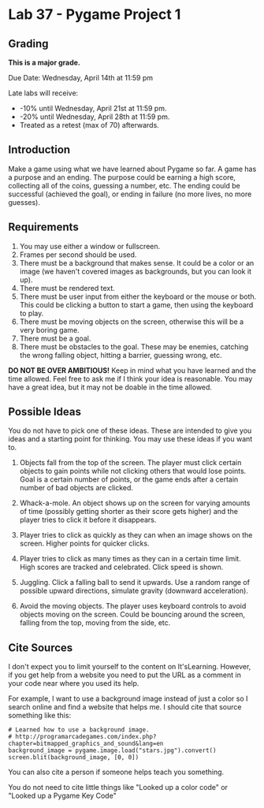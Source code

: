 # Lab 37 - Pygame Project 1

## Grading 

**This is a major grade.**

Due Date: Wednesday, April 14th at 11:59 pm

Late labs will receive: 

* -10% until Wednesday, April 21st at 11:59 pm.  
* -20% until Wednesday, April 28th at 11:59 pm.
* Treated as a retest (max of 70) afterwards.

## Introduction

Make a game using what we have learned about Pygame so far.  A game has a purpose and an ending.  The purpose could be earning a high score, collecting all of the coins, guessing a number, etc.  The ending could be successful (achieved the goal), or ending in failure (no more lives, no more guesses).

## Requirements

1. You may use either a window or fullscreen.
2. Frames per second should be used.
2. There must be a background that makes sense.  It could be a color or an image (we haven't covered images as backgrounds, but you can look it up).
3. There must be rendered text.
4. There must be user input from either the keyboard or the mouse or both.  This could be clicking a button to start a game, then using the keyboard to play.
5. There must be moving objects on the screen, otherwise this will be a very boring game.
6. There must be a goal.
7. There must be obstacles to the goal.  These may be enemies, catching the wrong falling object, hitting a barrier, guessing wrong, etc.

**DO NOT BE OVER AMBITIOUS!**  Keep in mind what you have learned and the time allowed.  Feel free to ask me if I think your idea is reasonable.  You may have a great idea, but it may not be doable in the time allowed.

## Possible Ideas

You do not have to pick one of these ideas.  These are intended to give you ideas and a starting point for thinking.  You may use these ideas if you want to.

1. Objects fall from the top of the screen.  The player must click certain objects to gain points while not clicking others that would lose points.  Goal is a certain number of points, or the game ends after a certain number of bad objects are clicked.

2. Whack-a-mole.  An object shows up on the screen for varying amounts of time (possibly getting shorter as their score gets higher) and the player tries to click it before it disappears.

3. Player tries to click as quickly as they can when an image shows on the screen.  Higher points for quicker clicks.

4. Player tries to click as many times as they can in a certain time limit.  High scores are tracked and celebrated.  Click speed is shown.

5. Juggling.  Click a falling ball to send it upwards.  Use a random range of possible upward directions, simulate gravity (downward acceleration).

6. Avoid the moving objects.  The player uses keyboard controls to avoid objects moving on the screen.  Could be bouncing around the screen, falling from the top, moving from the side, etc.

## Cite Sources

I don't expect you to limit yourself to the content on It'sLearning.  However, if you get help from a website you need to put the URL as a comment in your code near where you used its help.

For example, I want to use a background image instead of just a color so I search online and find a website that helps me.  I should cite that source something like this:

```
# Learned how to use a background image.
# http://programarcadegames.com/index.php?chapter=bitmapped_graphics_and_sound&lang=en
background_image = pygame.image.load("stars.jpg").convert()
screen.blit(background_image, [0, 0])
```

You can also cite a person if someone helps teach you something.

You do not need to cite little things like "Looked up a color code" or "Looked up a Pygame Key Code"
